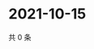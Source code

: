 # 2021-10-15

共 0 条

<!-- BEGIN WEIBO -->
<!-- 最后更新时间 Fri Oct 15 2021 18:15:50 GMT+0800 (China Standard Time) -->

<!-- END WEIBO -->
